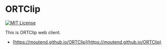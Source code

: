 # ORTClip
[![MIT License](http://img.shields.io/badge/license-MIT-brightgreen.svg?style=flat-square)](http://moutend.mit-license.org/)

This is ORTClip web client.

* [https://moutend.github.io/ORTClip](https://moutend.github.io/ORTClip)
